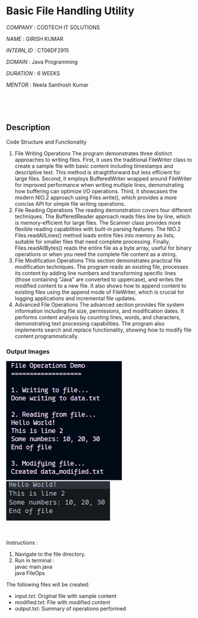 # Basic File Handling Utility

*COMPANY* : CODTECH IT SOLUTIONS

*NAME* : GIRISH KUMAR

*INTERN_ID* : CT06DF2915

*DOMAIN* : Java Programming

*DURATION* : 6 WEEKS

*MENTOR* : Neela Santhosh Kumar
  
  
<br/><br/><br/>
## Description 

Code Structure and Functionality
1. File Writing Operations
The program demonstrates three distinct approaches to writing files. First, it uses the traditional FileWriter class to create a sample file with basic content including timestamps and descriptive text. This method is straightforward but less efficient for large files. Second, it employs BufferedWriter wrapped around FileWriter for improved performance when writing multiple lines, demonstrating how buffering can optimize I/O operations. Third, it showcases the modern NIO.2 approach using Files.write(), which provides a more concise API for simple file writing operations.
2. File Reading Operations
The reading demonstration covers four different techniques. The BufferedReader approach reads files line by line, which is memory-efficient for large files. The Scanner class provides more flexible reading capabilities with built-in parsing features. The NIO.2 Files.readAllLines() method loads entire files into memory as lists, suitable for smaller files that need complete processing. Finally, Files.readAllBytes() reads the entire file as a byte array, useful for binary operations or when you need the complete file content as a string.
3. File Modification Operations
This section demonstrates practical file modification techniques. The program reads an existing file, processes its content by adding line numbers and transforming specific lines (those containing "Java" are converted to uppercase), and writes the modified content to a new file. It also shows how to append content to existing files using the append mode of FileWriter, which is crucial for logging applications and incremental file updates.
4. Advanced File Operations
The advanced section provides file system information including file size, permissions, and modification dates. It performs content analysis by counting lines, words, and characters, demonstrating text processing capabilities. The program also implements search and replace functionality, showing how to modify file content programmatically.

### Output Images
![output images](https://github.com/girishkr9331/basic-File-handling-utility/blob/main/fileHandling1.png)
![output images](https://github.com/girishkr9331/basic-File-handling-utility/blob/main/fileHandling2.png)

<br/> <br/>
Instructions :
1. Navigate to the file directory.
2. Run in terminal :  
 javac main.java  
 java FileOps

The following files will be created:
- input.txt: Original file with sample content
- modified.txt: File with modified content
- output.txt: Summary of operations performed
